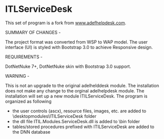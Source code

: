 ITLServiceDesk
===========
This set of program is a fork from www.adefhelpdesk.com.  

SUMMARY OF CHANGES - 

The project format was converted from WSP to WAP model.  The user interface (UI) is styled with Bootstrap 3.0 to achieve Responsive design.  

REQUIREMENTS - 

DotNetNuke 7+, DotNetNuke skin with Bootstrap 3.0 support.  

WARNING - 

This is not an upgrade to the original adelhelddesk module.  The installation does not make any change to the orginal adelhelpdesk module.  The installation will set up a new module ITILServiceDesk.  The program is organized as following

- the user controls (ascx), resource files, images, etc. are added to <DNNRoot>\desktopmodules\ITILServiceDesk folder
- the dll file ITIL.Modules.ServiceDesk.dll is added to <DNNRoot>\bin folder
- tables/stored procedures prefixed with ITILServiceDesk are added to the DNN database


